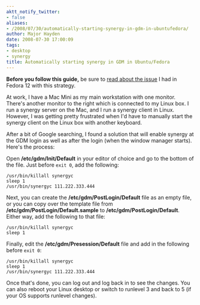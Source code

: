 ```yaml
---
aktt_notify_twitter:
- false
aliases:
- /2008/07/30/automatically-starting-synergy-in-gdm-in-ubuntufedora/
author: Major Hayden
date: 2008-07-30 17:00:09
tags:
- desktop
- synergy
title: Automatically starting synergy in GDM in Ubuntu/Fedora
---
```


**Before you follow this guide,** be sure to [read about the issue][1] I had in Fedora 12 with this strategy.

At work, I have a Mac Mini as my main workstation with one monitor. There's another monitor to the right which is connected to my Linux box. I run a synergy server on the Mac, and I run a synergy client in Linux. However, I was getting pretty frustrated when I'd have to manually start the synergy client on the Linux box with another keyboard.

After a bit of Google searching, I found a solution that will enable synergy at the GDM login as well as after the login (when the window manager starts). Here's the process:

Open **/etc/gdm/Init/Default** in your editor of choice and go to the bottom of the file. Just before `exit 0`, add the following:

```
/usr/bin/killall synergyc
sleep 1
/usr/bin/synergyc 111.222.333.444
```


Next, you can create the **/etc/gdm/PostLogin/Default** file as an empty file, or you can copy over the template file from **/etc/gdm/PostLogin/Default.sample** to **/etc/gdm/PostLogin/Default**. Either way, add the following to that file:

```
/usr/bin/killall synergyc
sleep 1
```


Finally, edit the **/etc/gdm/Presession/Default** file and add in the following before `exit 0`:

```
/usr/bin/killall synergyc
sleep 1
/usr/bin/synergyc 111.222.333.444
```


Once that's done, you can log out and log back in to see the changes. You can also reboot your Linux desktop or switch to runlevel 3 and back to 5 (if your OS supports runlevel changes).

 [1]: http://rackerhacker.com/2010/03/03/sticky-shift-key-with-synergy-in-fedora-12/